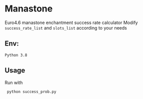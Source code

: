 # Manastone
Euro4.6 manastone enchantment success rate calculator
Modify `success_rate_list` and `slots_list` according to your needs
## Env:
```
Python 3.8
```
## Usage
Run with 
```
 python success_prob.py
```
